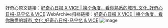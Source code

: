好奇心原文链接：[好奇心日报 X VICE | 换个角度，看你熟悉的城市_文化_好奇心日报-马宁忆 & VICE](https://www.qdaily.com/articles/6273.html)
WebArchive归档链接：[好奇心日报 X VICE | 换个角度，看你熟悉的城市_文化_好奇心日报-马宁忆 & VICE](https://web.archive.org/web/https://www.qdaily.com/articles/6273.html)
![image](http://ww3.sinaimg.cn/large/007d5XDply1g3w9o8oa7rj30vy0ghq8q)